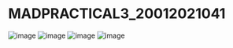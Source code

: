 # MADPRACTICAL3_20012021041
![image](https://user-images.githubusercontent.com/110705442/196984740-8cdc7dc5-ebba-47c8-81eb-900a36adaa71.png)
![image](https://user-images.githubusercontent.com/110705442/196984836-2a7baee8-c767-4cbb-8dd4-0883bd4d08f8.png)
![image](https://user-images.githubusercontent.com/110705442/196984906-dd5666e5-032a-4a46-acdd-88fb171b9fd8.png)
![image](https://user-images.githubusercontent.com/110705442/196984941-b7688f15-8b7f-437d-a607-3b1564b441b8.png)
